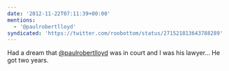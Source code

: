 ```yaml
---
date: '2012-11-22T07:11:39+00:00'
mentions:
  - '@paulrobertlloyd'
syndicated: 'https://twitter.com/roobottom/status/271521813643788289'
---
```

Had a dream that [@paulrobertlloyd](https://twitter.com/@paulrobertlloyd) was in court and I was his lawyer... He got two years.
